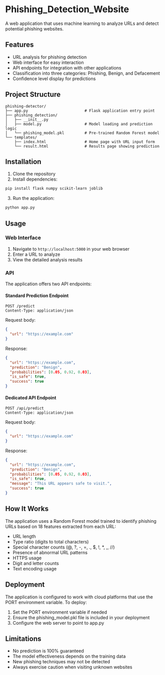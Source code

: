 # Phishing_Detection_Website

A web application that uses machine learning to analyze URLs and detect potential phishing websites.

## Features

- URL analysis for phishing detection
- Web interface for easy interaction
- API endpoints for integration with other applications
- Classification into three categories: Phishing, Benign, and Defacement
- Confidence level display for predictions

## Project Structure

```
phishing-detector/
├── app.py                         # Flask application entry point
├── phishing_detection/
│   ├── __init__.py
│   ├── model.py                   # Model loading and prediction logic
│   └── phishing_model.pkl         # Pre-trained Random Forest model
└── templates/
    ├── index.html                 # Home page with URL input form
    └── result.html                # Results page showing prediction
```

## Installation

1. Clone the repository
2. Install dependencies:

```bash
pip install flask numpy scikit-learn joblib
```

3. Run the application:

```bash
python app.py
```

## Usage

### Web Interface

1. Navigate to `http://localhost:5000` in your web browser
2. Enter a URL to analyze
3. View the detailed analysis results

### API

The application offers two API endpoints:

#### Standard Prediction Endpoint

```
POST /predict
Content-Type: application/json
```

Request body:
```json
{
  "url": "https://example.com"
}
```

Response:
```json
{
  "url": "https://example.com",
  "prediction": "Benign",
  "probabilities": [0.05, 0.92, 0.03],
  "is_safe": true,
  "success": true
}
```

#### Dedicated API Endpoint

```
POST /api/predict
Content-Type: application/json
```

Request body:
```json
{
  "url": "https://example.com"
}
```

Response:
```json
{
  "url": "https://example.com",
  "prediction": "Benign",
  "probabilities": [0.05, 0.92, 0.03],
  "is_safe": true,
  "message": "This URL appears safe to visit.",
  "success": true
}
```

## How It Works

The application uses a Random Forest model trained to identify phishing URLs based on 18 features extracted from each URL:

- URL length
- Type ratio (digits to total characters)
- Special character counts (@, ?, -, =, ., $, !, *, ,, //)
- Presence of abnormal URL patterns
- HTTPS usage
- Digit and letter counts
- Text encoding usage

## Deployment

The application is configured to work with cloud platforms that use the PORT environment variable. To deploy:

1. Set the PORT environment variable if needed
2. Ensure the phishing_model.pkl file is included in your deployment
3. Configure the web server to point to app.py

## Limitations

- No prediction is 100% guaranteed
- The model effectiveness depends on the training data
- New phishing techniques may not be detected
- Always exercise caution when visiting unknown websites
